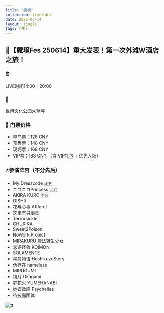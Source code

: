 ```yaml
---
title: "魔境"
collection: timetable
date: 2025-06-14
layout: single
tags: [🌍]
---
```


## 🔮【魔境Fes 250614】重大发表！第一次外滩W酒店之旅！
### ⏰ 
LIVE时间14:00 - 20:00
### 📍 
世博文化公园大草坪
### 🎫 门票价格
- 早鸟票：128 CNY
- 预售票：148 CNY
- 现场票：168 CNY
- VIP票：188 CNY （含 VIP礼包 + 优先入场）

### ⭐参演阵容（不分先后）
- My Dresscode 🇯🇵  
- ニコニコPrincess 🇯🇵  
- AKIRA KURO 🇹🇭  
- OISHII  
- 花与心事 Affloret  
- 这里有只幽灵  
- Terrorsickle  
- CHURIKA  
- Sweet2Poison  
- NoWork Project  
- MIRAKURU 魔法转生少女  
- 恋语怪兽 KOIMON  
- SOLAMENTE  
- 星屑物语 HoshikuzuStory  
- 伪存在 nameless  
- MIRUGUMI  
- 镜月 Okagami  
- 梦花火 YUMEHANABI  
- 她蝶效应 Psychelles  
- 待披露团体  

![tt](/timetable/2025/06/14/14_1.jpg)
